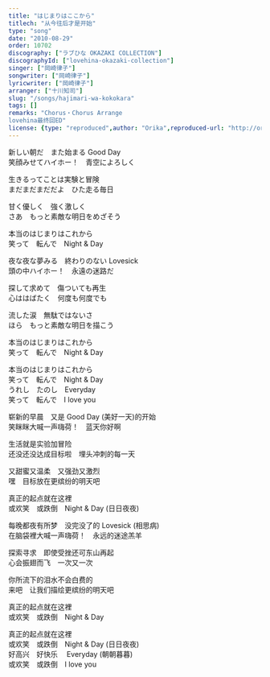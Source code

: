 ```yaml
---
title: "はじまりはここから"
titlech: "从今往后才是开始"
type: "song"
date: "2010-08-29"
order: 10702
discography: ["ラブひな OKAZAKI COLLECTION"]
discographyId: ["lovehina-okazaki-collection"]
singer: ["岡崎律子"]
songwriter: ["岡崎律子"]
lyricwriter: ["岡崎律子"]
arranger: ["十川知司"]
slug: "/songs/hajimari-wa-kokokara"
tags: []
remarks: "Chorus・Chorus Arrange
lovehina最终回ED"
license: {type: "reproduced",author: "Orika",reproduced-url: "http://orikamushi.myweb.hinet.net/",reproduced-website: "織歌蟲網站"}
---
```


新しい朝だ　また始まる Good Day   
笑顔みせてハイホー！　青空によろしく   
  
生きるってことは実験と冒険   
まだまだまだだよ　ひた走る毎日   
  
甘く優しく　強く激しく   
さあ　もっと素敵な明日をめざそう   
  
本当のはじまりはこれから   
笑って　転んで　Night & Day   
  
夜な夜な夢みる　終わりのない Lovesick   
頭の中ハイホー！　永遠の迷路だ   
  
探して求めて　傷ついても再生   
心ははばたく　何度も何度でも   
  
流した涙　無駄ではないさ   
ほら　もっと素敵な明日を描こう   
  
本当のはじまりはこれから   
笑って　転んで　Night & Day   
  
本当のはじまりはこれから   
笑って　転んで　Night & Day   
うれし　たのし　Everyday   
笑って　転んで　I love you  

<!-- 翻译 -->

崭新的早晨　又是 Good Day (美好一天)的开始   
笑眯眯大喊一声嗨荷！　蓝天你好啊   
  
生活就是实验加冒险   
还没还没达成目标啦　埋头冲刺的每一天   
  
又甜蜜又温柔　又强劲又激烈   
嘿　目标放在更缤纷的明天吧   
  
真正的起点就在这裡   
或欢笑　或跌倒　Night & Day (日日夜夜)   
  
每晚都夜有所梦　没完没了的 Lovesick (相思病)   
在脑袋裡大喊一声嗨荷！　永远的迷途羔羊   
  
探索寻求　即使受挫还可东山再起   
心会振翅而飞　一次又一次   
  
你所流下的泪水不会白费的   
来吧　让我们描绘更缤纷的明天吧   
  
真正的起点就在这裡   
或欢笑　或跌倒　Night & Day   
  
真正的起点就在这裡   
或欢笑　或跌倒　Night & Day (日日夜夜)   
好高兴　好快乐　 Everyday (朝朝暮暮)   
或欢笑　或跌倒　I love you
